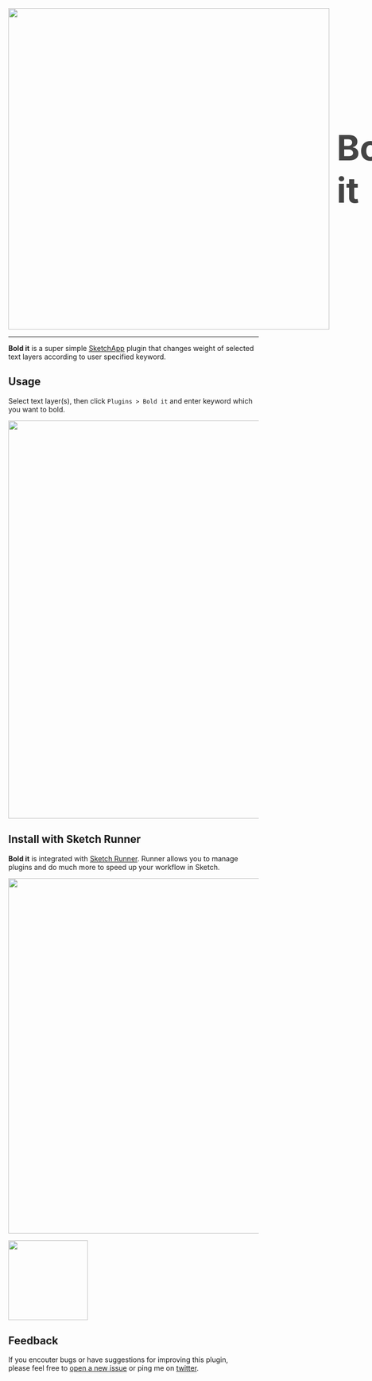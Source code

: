 <div style="display:inline-flex;align-items: center;">
<img src="https://raw.githubusercontent.com/ysjn/bold-it/master/images/logo_type%404x.png" width="646"><span style="margin-left:15px;font-size:70px;font-weight:bold;color:#444;">Bold it</span>
</div>

---
**Bold it** is a super simple [SketchApp](http://bohemiancoding.com/sketch/) plugin that changes weight of selected text layers according to user specified keyword.

## Usage
Select text layer(s), then click `Plugins > Bold it` and enter keyword which you want to bold.

<img src="https://raw.githubusercontent.com/ysjn/bold-it/master/images/preview.gif" width="800">

## Install with Sketch Runner
**Bold it** is integrated with [Sketch Runner](http://bit.ly/SketchRunnerWebsite).
Runner allows you to manage plugins and do much more to speed up your workflow in Sketch.

<img src="https://raw.githubusercontent.com/ysjn/bold-it/master/images/runner.png" width="714">

<a href="http://bit.ly/SketchRunnerWebsite"><img src="http://bit.ly/RunnerBadgeBlue" width="160"></a>

## Feedback
If you encouter bugs or have suggestions for improving this plugin,\
please feel free to [open a new issue](https://github.com/ysjn/bold-it/issues) or ping me on [twitter](https://twitter.com/ys_jn).